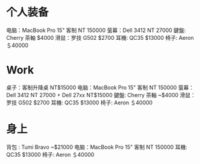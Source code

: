 # 个人装备

电脑：MacBook Pro 15" 客制 NT 150000
萤幕：Dell 3412 NT 27000
鍵盤: Cherry 茶軸 $4000
滑鼠：罗技 G502 $2700
耳機: QC35 $13000
椅子: Aeron ＄40000

# Work

桌子：客制升降桌 NT$15000
电脑：MacBook Pro 15" 客制 NT 150000
萤幕：Dell 3412 NT 27000 + Dell 27xx NT$15000
鍵盤: Cherry 茶軸 ~$4000
滑鼠：罗技 G502 $2700
耳機: QC35 $13000
椅子: Aeron ＄40000

# 身上

背包 : Tumi Bravo ~$21000
电脑：MacBook Pro 15" 客制 NT 150000
耳機: QC35 $13000
椅子: Aeron ＄40000

